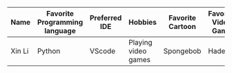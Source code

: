 |  Name  | Favorite Programming language | Preferred IDE | Hobbies | Favorite Cartoon | Favorite Video Game | Discord ID | GitHub ID | 	
| ------ | ----------------------------- | ------------- | --------| -----------------| ------------------- | -----------| ----------|
| Xin Li  | Python |  VScode  | Playing video games   |   Spongebob   |  Hades  |    Jordannn#0442    |   JDzzz7     |         